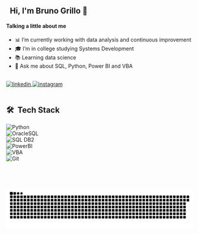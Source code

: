 <div>
  
## &nbsp; Hi, I'm Bruno Grillo 👋 

#### Talking a little about me

- 📊 I’m currently working with data analysis and continuous improvement
- 🎓 I’m in college studying Systems Development
- 📚 Learning data science
- 💬 Ask me about SQL, Python, Power BI and VBA
  
</div>
<br>
<div>
<a href="https://linkedin.com/in/brunocardozogrillo" target="_blank">
  <img align="center" src="https://img.shields.io/badge/-Bruno%20Grillo-05122A?style=flat&logo=linkedin" alt="linkedin"/>
</a>
<a href="https://www.instagram.com/bcgrillo/" target="_blank">
  <img align="center" src="https://img.shields.io/badge/-Bruno%20Grillo-05122A?style=flat&logo=instagram" alt="instagram"/>
</a>

</div>
<br>
<div>
  
## 🛠 &nbsp;Tech Stack

![Python](https://img.shields.io/badge/-Python-05122A?style=flat&logo=Python)&nbsp;<br>
![OracleSQL](https://img.shields.io/badge/-OracleSQL-05122A?style=flat&logo=ORACLE)&nbsp;<br>
![SQL DB2](https://img.shields.io/badge/-SQL%20DB2-05122A?style=flat&logo=ibm)&nbsp;<br>
![PowerBI](https://img.shields.io/badge/-PowerBI-05122A?style=flat&logo=powerbi)&nbsp;<br>
![VBA](https://img.shields.io/badge/-VBA-05122A?style=flat&logo=microsoftexcel)&nbsp;<br>
![Git](https://img.shields.io/badge/-Git-05122A?style=flat&logo=git)&nbsp;<br>


</div>
<div> 
  
## &nbsp;
  
 ![Snake animation](https://github.com/raquelcreis/raquelcreis/blob/output/github-contribution-grid-snake.svg)
 
</div>
<br>
